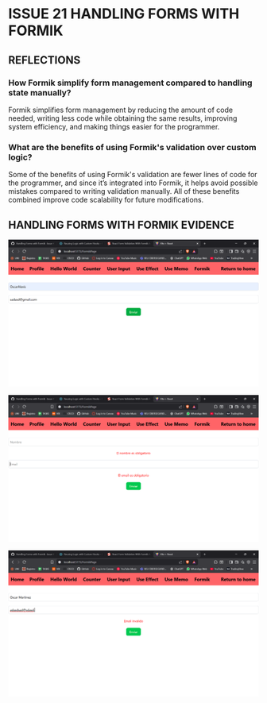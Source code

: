 # ISSUE 21 HANDLING FORMS WITH FORMIK

## REFLECTIONS

### How Formik simplify form management compared to handling state manually?

Formik simplifies form management by reducing the amount of code needed,
writing less code while obtaining the same results, improving system
efficiency, and making things easier for the programmer.

### What are the benefits of using Formik's validation over custom logic?

Some of the benefits of using Formik's validation are fewer lines of code for
the programmer, and since it’s integrated into Formik, it helps avoid possible
mistakes compared to writing validation manually. All of these benefits
combined improve code scalability for future modifications.

## HANDLING FORMS WITH FORMIK EVIDENCE

![HANDLING FORMS WITH FORMIK EVIDENCE](assets/1.png)

![HANDLING FORMS WITH FORMIK EVIDENCE](assets/2.png)

![HANDLING FORMS WITH FORMIK EVIDENCE](assets/3.png)
